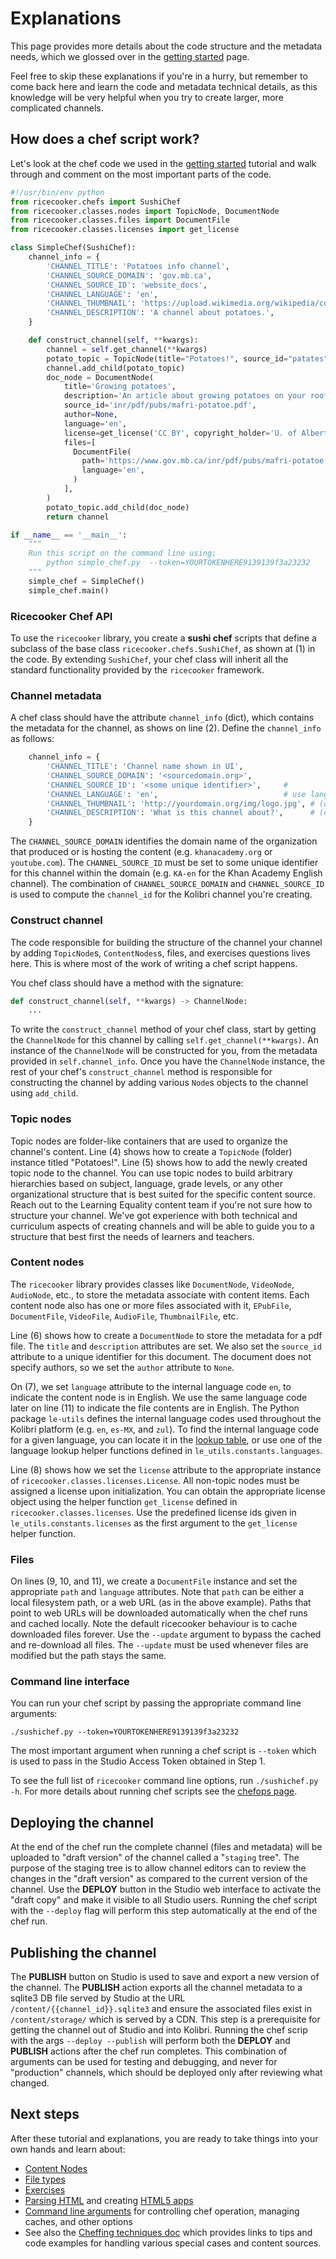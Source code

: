 Explanations
============
This page provides more details about the code structure and the metadata needs,
which we glossed over in the [getting started](gettingstarted.html) page.

Feel free to skip these explanations if you're in a hurry, but remember to come
back here and learn the code and metadata technical details, as this knowledge
will be very helpful when you try to create larger, more complicated channels.


How does a chef script work?
----------------------------
Let's look at the chef code we used in the [getting started](gettingstarted.html)
tutorial and walk through and comment on the most important parts of the code.

<!-- TODOC: convert this file to .rst and using include with linenumbers -->

```python
#!/usr/bin/env python
from ricecooker.chefs import SushiChef
from ricecooker.classes.nodes import TopicNode, DocumentNode
from ricecooker.classes.files import DocumentFile
from ricecooker.classes.licenses import get_license

class SimpleChef(SushiChef):                                                 # (1)
    channel_info = {                                                         # (2)
        'CHANNEL_TITLE': 'Potatoes info channel',
        'CHANNEL_SOURCE_DOMAIN': 'gov.mb.ca',                          # change me!
        'CHANNEL_SOURCE_ID': 'website_docs',                           # change me!
        'CHANNEL_LANGUAGE': 'en',
        'CHANNEL_THUMBNAIL': 'https://upload.wikimedia.org/wikipedia/commons/b/b7/A_Grande_Batata.jpg',
        'CHANNEL_DESCRIPTION': 'A channel about potatoes.',
    }

    def construct_channel(self, **kwargs):
        channel = self.get_channel(**kwargs)                                 # (3)
        potato_topic = TopicNode(title="Potatoes!", source_id="patates")     # (4)
        channel.add_child(potato_topic)                                      # (5)
        doc_node = DocumentNode(                                             # (6)
            title='Growing potatoes',
            description='An article about growing potatoes on your rooftop.',
            source_id='inr/pdf/pubs/mafri-potatoe.pdf',
            author=None,
            language='en',                                                   # (7)
            license=get_license('CC BY', copyright_holder='U. of Alberta'),  # (8)
            files=[
              DocumentFile(                                                  # (9)
                path='https://www.gov.mb.ca/inr/pdf/pubs/mafri-potatoe.pdf', # (10)
                language='en',                                               # (11)
              )
            ],
        )
        potato_topic.add_child(doc_node)
        return channel

if __name__ == '__main__':                                                   # (12)
    """
    Run this script on the command line using:
        python simple_chef.py  --token=YOURTOKENHERE9139139f3a23232
    """
    simple_chef = SimpleChef()
    simple_chef.main()                                                       # (13)

```


### Ricecooker Chef API
To use the `ricecooker` library, you create a **sushi chef** scripts that define
a subclass of the base class `ricecooker.chefs.SushiChef`, as shown at (1) in the code.
By extending `SushiChef`, your chef class will inherit all the standard functionality
provided by the `ricecooker` framework.


### Channel metadata
A chef class should have the attribute `channel_info` (dict), which contains the
metadata for the channel, as shows on line (2). Define the `channel_info` as follows:

```python
    channel_info = {
        'CHANNEL_TITLE': 'Channel name shown in UI',
        'CHANNEL_SOURCE_DOMAIN': '<sourcedomain.org>',
        'CHANNEL_SOURCE_ID': '<some unique identifier>',     #
        'CHANNEL_LANGUAGE': 'en',                            # use language codes from le_utils
        'CHANNEL_THUMBNAIL': 'http://yourdomain.org/img/logo.jpg', # (optional) local path or url to a thumbnail image
        'CHANNEL_DESCRIPTION': 'What is this channel about?',      # (optional) longer description of the channel
    }
```
The `CHANNEL_SOURCE_DOMAIN` identifies the domain name of the organization that
produced or is hosting the content (e.g. `khanacademy.org` or `youtube.com`).
The `CHANNEL_SOURCE_ID` must be set to some unique identifier for this channel
within the domain (e.g. `KA-en` for the Khan Academy English channel).
The combination of `CHANNEL_SOURCE_DOMAIN` and `CHANNEL_SOURCE_ID` is used to
compute the `channel_id` for the Kolibri channel you're creating.


### Construct channel
The code responsible for building the structure of the channel your channel by
adding `TopicNode`s, `ContentNodes`s, files, and exercises questions lives here.
This is where most of the work of writing a chef script happens.

You chef class should have a method with the signature:
```python
def construct_channel(self, **kwargs) -> ChannelNode:
    ...
```

To write the `construct_channel` method of your chef class, start by getting the
`ChannelNode` for this channel by calling `self.get_channel(**kwargs)`.
An instance of the `ChannelNode` will be constructed for you, from the metadata
provided in `self.channel_info`. Once you have the `ChannelNode` instance, the
rest of your chef's `construct_channel` method is responsible for constructing
the channel by adding various `Node`s objects to the channel using `add_child`.


### Topic nodes
Topic nodes are folder-like containers that are used to organize the channel's content.
Line (4) shows how to create a `TopicNode` (folder) instance titled "Potatoes!".
Line (5) shows how to add the newly created topic node to the channel.
You can use topic nodes to build arbitrary hierarchies based on subject,
language, grade levels, or any other organizational structure that is best suited
for the specific content source. Reach out to the Learning Equality content team
if you're not sure how to structure your channel. We've got experience with both
technical and curriculum aspects of creating channels and will be able to guide
you to a structure that best first the needs of learners and teachers.


### Content nodes
The `ricecooker` library provides classes like `DocumentNode`, `VideoNode`,
`AudioNode`, etc., to store the metadata associate with content items.
Each content node also has one or more files associated with it,
`EPubFile`, `DocumentFile`, `VideoFile`, `AudioFile`, `ThumbnailFile`, etc.

Line (6) shows how to create a `DocumentNode` to store the metadata for a pdf file.
The `title` and `description` attributes are set. We also set the `source_id`
attribute to a unique identifier for this document. The document does not specify authors,
so we set the `author` attribute to `None`.

On (7), we set `language` attribute to the internal language code `en`, to indicate
the content node is in English. We use the same language code later on line (11)
to indicate the file contents are in English. The Python package `le-utils` defines
the internal language codes used throughout the Kolibri platform (e.g. `en`, `es-MX`, and `zul`).
To find the internal language code for a given language, you can locate it in the
[lookup table](https://github.com/learningequality/le-utils/blob/master/le_utils/resources/languagelookup.json),
or use one of the language lookup helper functions defined in `le_utils.constants.languages`.

Line (8) shows how we set the `license` attribute to the appropriate instance of
`ricecooker.classes.licenses.License`. All non-topic nodes must be assigned a
license upon initialization. You can obtain the appropriate license object using
the helper function `get_license` defined in `ricecooker.classes.licenses`.
Use the predefined license ids given in `le_utils.constants.licenses` as the
first argument to the `get_license` helper function.


### Files
On lines (9, 10, and 11), we create a `DocumentFile` instance and set the appropriate
`path` and `language` attributes. Note that `path` can be either a local filesystem path,
or a web URL (as in the above example). Paths that point to web URLs will be
downloaded automatically when the chef runs and cached locally. Note the default
ricecooker behaviour is to cache downloaded files forever.
Use the `--update` argument to bypass the cached and re-download all files.
The `--update` must be used whenever files are modified but the path stays the same.



### Command line interface
You can run your chef script by passing the appropriate command line arguments:

    ./sushichef.py --token=YOURTOKENHERE9139139f3a23232

The most important argument when running a chef script is `--token` which is used
to pass in the Studio Access Token obtained in Step 1.

To see the full list of `ricecooker` command line options, run `./sushichef.py -h`.
For more details about running chef scripts see the [chefops page](../chefops.md).

<!-- TODOC: link to the steps of the upload process page -->




Deploying the channel
---------------------
At the end of the chef run the complete channel (files and metadata) will be
uploaded to "draft version" of the channel called a "`staging` tree".
The purpose of the staging tree is to allow channel editors can to review the
changes in the "draft version" as compared to the current version of the channel.
Use the **DEPLOY** button in the Studio web interface to activate the "draft copy"
and make it visible to all Studio users. Running the chef script with the `--deploy`
flag will perform this step automatically at the end of the chef run.



Publishing the channel
----------------------
The **PUBLISH** button on Studio is used to save and export a new version of the channel.
The **PUBLISH** action exports all the channel metadata to a sqlite3 DB file served
by Studio at the URL `/content/{{channel_id}}.sqlite3` and ensure the associated
files exist in `/content/storage/` which is served by a CDN.
This step is a prerequisite for getting the channel out of Studio and into Kolibri.
Running the chef scrip with the args `--deploy --publish` will perform both
the **DEPLOY** and **PUBLISH** actions after the chef run completes.
This combination of arguments can be used for testing and debugging, and never
for "production" channels, which should be deployed only after reviewing what changed.




Next steps
----------
After these tutorial and explanations, you are ready to take things into your own hands and learn about:

  - [Content Nodes](../nodes.md)
  - [File types](../files.md)
  - [Exercises](../exercises.md)
  - [Parsing HTML](../parsing_html.md) and creating [HTML5 apps](../htmlapps.md)
  - [Command line arguments](../chefops.md) for controlling chef operation, managing caches, and other options
  - See also the [Cheffing techniques doc](https://docs.google.com/document/d/18Gwip2a1nzjeFT8PT6hQpVeu9DAhmolCRNbrohPSxPM/edit#)
    which provides links to tips and code examples for handling various special cases and content sources.
